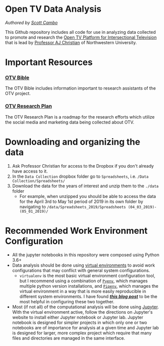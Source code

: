 # Open TV Data Analysis
*Authored by [Scott Cambo](http://www.scottallencambo.com)*

This Github repository includes all code for use in analyzing data collected to promote and research 
the [Open TV Platform for Intersectional Television](https://ajchristian.org/projects/#/open-tv-beta)
that is lead by [Professor AJ Christian](https://ajchristian.org/) of Northwestern University.

# Important Resources
### [OTV Bible](https://docs.google.com/document/d/1UILj0y_OTnWyv1QIfBcDpczUQdF7CesVnUoC_KNSTgc/edit?ts=5e174da0#)
The OTV Bible includes information important to research assistants of the OTV project.

### [OTV Research Plan](https://docs.google.com/document/d/1VR-LG5srw26tv3r2tFKOtD4WhOhTwcgwM7e4Kv29BgU/edit)
The OTV Research Plan is a roadmap for the research efforts which utilize the social media and marketing
data being collected about OTV.

# Downloading and organizing the **data**
1. Ask Professor Christian for access to the Dropbox if you don't already have access to it.
2. In the `Data Collection` dropbox folder go to `Spreadsheets`, i.e. `/Data Collection/Spreadsheets/`
3. Download the data for the years of interest and unzip them to the `./data` folder
    * For example, when unzipped you should be able to access the data for the April 3rd to May 1st period of 2019 in its own folder by navigating to `/data/Spreadsheets_2019/Spreadsheets (04_03_2019)-(05_01_2019)/`

# Recommended Work Environment Configuration
* All the jupyter notebooks in this repository were composed using Python 3.6+
* Data analysis should be done using [virtual environments](https://packaging.python.org/guides/installing-using-pip-and-virtual-environments/) to avoid work configurations that may conflict with general system configurations.
    * `virtualenv` is the most basic virtual environment configuration tool, but I recommend using a combination of [`Pyenv`](https://github.com/pyenv/pyenv), which manages multiple python version installations, and [`Pipenv`](https://pipenv.readthedocs.io/en/latest/), which manages the virtual environment in a way that is more easily reproducible in different system environments. I have found [***this blog post***](https://hackernoon.com/reaching-python-development-nirvana-bb5692adf30c) to be the most helpful in configuring these two together.
* Most (if not all) of the computational analysis will be done using [Jupyter](https://jupyter.org/). With the virtual environment active, follow the directions on Jupyter's website to install either Jupyter notebook or Jupyter lab. Jupyter notebook is designed for simpler projects in which only one or two notebooks are of importance
for analysis at a given time and Jupyter lab is designed for larger, more complex project which require that many files and directories are managed in the same interface.
 